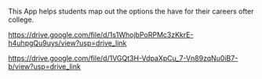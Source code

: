 
This App helps students map out the options the have for their careers ofter college.

https://drive.google.com/file/d/1s1WhojbPoRPMc3zKkrE-h4uhpgQu9uys/view?usp=drive_link

https://drive.google.com/file/d/1VGQt3H-VdpaXpCu_7-Vn89zqNu0iB7-b/view?usp=drive_link
